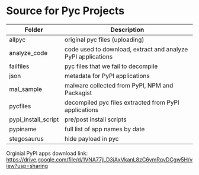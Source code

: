 # Source for Pyc Projects

|Folder|Description|
|------|------|
|allpyc|original pyc files (uploading)|
|analyze_code |code used to download, extract and analyze PyPI applications|
|failfiles| pyc files that we fail to decompile|
|json | metadata for PyPI applications|
|mal_sample| malware collected from PyPI, NPM and Packagist|
|pycfiles| decompiled pyc files extracted from PyPI applications|
|pypi_install_script| pre/post install scripts|
|pypiname | full list of app names by date|
|stegosaurus|hide payload in pyc|
Orginial PyPI apps download link: https://drive.google.com/file/d/1VNA77jLD3jAxVkanL8zC6ymRqvDCgw5H/view?usp=sharing
